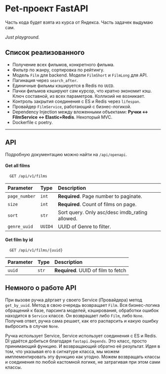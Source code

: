 # Pet-проект FastAPI
Часть кода будет взята из курса от Яндекса. 
Часть задачек выдумаю сам.

_Just playground._

## Список реализованного

- Получение всех фильмов, конкретного фильма.
- Фильтр по жанру, сортировка по рейтингу.
- Модель `Film` для backend. Модели `FilmShort` и `FilmLong` для API.
- Пагинация через `search_after`.
- Единичные фильмы кэшируется в Redis по `UUID`.
- Пачки фильмов кэшируют сам курсор, что кратно экономит кэш. Ключ составной, из всех параметров. Коллизий не возникает.
- Контроль закрытия соединения с ES и Redis через `lifespan`.
- Провайдер `FilmService`, работающий с бизнес-логикой.
- Dependency Injection между вложенными объектами: **Ручки <-> FilmService <-> Elastic+Redis**. Некоторый MVC.
- Dockerfile с poetry.

---

## API
Подробную документацию можно найти на `/api/openapi`.

#### Get all films

```http
  GET /api/v1/films
```

| Parameter     | Type   | Description                                    |
|:--------------|:-------|:-----------------------------------------------|
| `page_number` | `int`  | **Required**. Page number to paginate.         |
| `size`        | `int`  | **Required**. Count of films on page.          |
| `sort`        | `str`  | Sort query. Only asc/desc imdb_rating allowed. 
| `genre_uuid`   | `UUID4` | UUID of Genre to filter.                       |

#### Get film by id

```http
  GET /api/v1/films/{uuid}
```

| Parameter | Type  | Description                         |
|:----------|:------|:------------------------------------|
| `uuid`    | `str` | **Required**. UUID of film to fetch |


## Немного о работе API

При вызове ручка дёргает у своего Service (Провайдера) метод `get_by_uuid`. Метод в свою очередь возвращает `Film`.
Вся бизнес-логика обращений к базе, парсинга моделей, кэширования, обработки ошибок находится в `Service` классе.
Он возвращает либо `Film`, либо `None`. 
Получив ответ, ручка сама решает, как его распарсить и какую ошибку выбросить в случае `None`.

Ручка использует Service, Service использует соединения с ES и Redis. DI удаётся добиться благодаря `fastapi.Depends`.
Это класс, просто принимающий функцию. И возвращающий обратно её результат. 
Идея в том, что указывая его в сигнатуре класса, мы можем имплементировать эту функцию как угодно.
Можем возвращать классы и соединения по любой кастомной логике, не затрагивая при этом сами классы.
